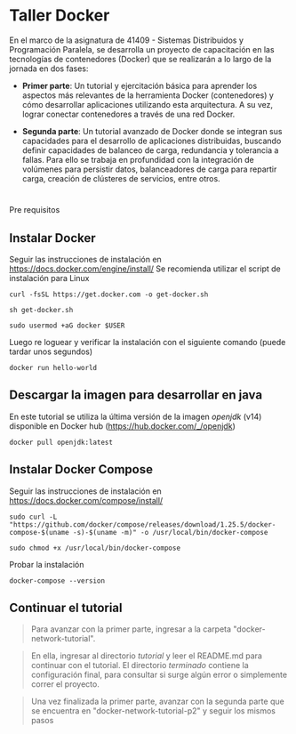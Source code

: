 # Taller Docker 
En el marco de la asignatura de 41409 - Sistemas Distribuidos y Programación Paralela, se desarrolla un proyecto de capacitación en las tecnologías de contenedores (Docker) que se realizarán a lo largo de la jornada en dos fases:

* **Primer parte**: Un tutorial y ejercitación básica para aprender los aspectos más relevantes de la herramienta Docker (contenedores) y cómo desarrollar aplicaciones utilizando esta arquitectura.  A su vez, lograr conectar contenedores a través de una red Docker.

* **Segunda parte**: Un tutorial avanzado de Docker donde se integran sus capacidades para el desarrollo de aplicaciones distribuidas, buscando definir capacidades de balanceo de carga, redundancia y tolerancia a fallas. Para ello se trabaja en profundidad con la integración de volúmenes para persistir datos, balanceadores de carga para repartir carga, creación de clústeres de servicios, entre otros.

# 
Pre requisitos
## Instalar Docker
Seguir las instrucciones de instalación en https://docs.docker.com/engine/install/
Se recomienda utilizar el script de instalación para Linux
```
curl -fsSL https://get.docker.com -o get-docker.sh
```
```
sh get-docker.sh
```
```
sudo usermod +aG docker $USER
```
Luego re loguear y verificar la instalación con el siguiente comando (puede tardar unos segundos)
```
docker run hello-world
```
## Descargar la imagen para desarrollar en java
En este tutorial se utiliza la última versión de la imagen *openjdk* (v14) disponible en Docker hub (https://hub.docker.com/_/openjdk)
```
docker pull openjdk:latest
```
## Instalar Docker Compose
Seguir las instrucciones de instalación en https://docs.docker.com/compose/install/
```
sudo curl -L "https://github.com/docker/compose/releases/download/1.25.5/docker-compose-$(uname -s)-$(uname -m)" -o /usr/local/bin/docker-compose
```
```
sudo chmod +x /usr/local/bin/docker-compose
```
Probar la instalación
```
docker-compose --version
```
## Continuar el tutorial
>Para avanzar con la primer parte, ingresar a la carpeta "docker-network-tutorial".

>En ella, ingresar al directorio *tutorial* y leer el README.md para continuar con el tutorial. El directorio *terminado* contiene la configuración final, para consultar si surge algún error o simplemente correr el proyecto.

>Una vez finalizada la primer parte, avanzar con la segunda parte que se encuentra en "docker-network-tutorial-p2" y seguir los mismos pasos

